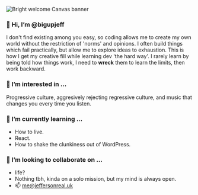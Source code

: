 ![Bright welcome Canvas banner](https://user-images.githubusercontent.com/67714557/155904935-4f26184f-1419-45f8-8f88-7818f59960b6.png)

### 👋 Hi, I’m @bigupjeff

I don't find existing among you easy, so coding allows me to create my own world without the restriction of 'norms' and opinions. I often build things which fail practically, but allow me to explore ideas to exhaustion. This is how I get my creative fill while learning dev 'the hard way'. I rarely learn by being told how things work, I need to **wreck** them to learn the limits, then work backward.

### 👀 I’m interested in ...

Progressive culture, aggresively rejecting regressive culture, and music that changes you every time you listen.

### 🌱 I’m currently learning ...

 - How to live.
 - React.
 - How to shake the clunkiness out of WordPress.

### 💞️ I’m looking to collaborate on ...

 - life?
 - Nothing tbh, kinda on a solo mission, but my mind is always open.
 - 📫 me@jeffersonreal.uk
